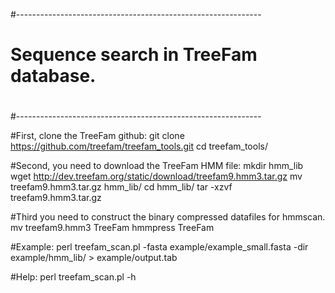 #-------------------------------------------------------------
#
#	Sequence search in TreeFam database.
#
#
#-------------------------------------------------------------

#First, clone the TreeFam github:
git clone https://github.com/treefam/treefam_tools.git
cd treefam_tools/

#Second, you need to download the TreeFam HMM file:
mkdir hmm_lib
wget http://dev.treefam.org/static/download/treefam9.hmm3.tar.gz
mv treefam9.hmm3.tar.gz hmm_lib/
cd hmm_lib/
tar -xzvf treefam9.hmm3.tar.gz

#Third you need to construct the binary compressed datafiles for hmmscan.
mv treefam9.hmm3 TreeFam
hmmpress TreeFam

#Example:
perl treefam_scan.pl -fasta example/example_small.fasta -dir example/hmm_lib/ > example/output.tab

#Help:
perl treefam_scan.pl -h
